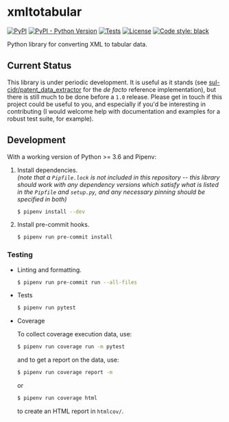 # xmltotabular

[![PyPI](https://img.shields.io/pypi/v/xmltotabular?logo=pypi&logoColor=white)](https://pypi.org/project/xmltotabular/)
[![PyPI - Python Version](https://img.shields.io/pypi/pyversions/xmltotabular?logo=python&logoColor=white)](https://pypi.org/project/xmltotabular/)
[![Tests](https://github.com/simonwiles/xmltotabular/actions/workflows/test.yml/badge.svg)](https://github.com/simonwiles/xmltotabular/actions/workflows/test.yml)
[![License](https://img.shields.io/github/license/simonwiles/xmltotabular)](https://github.com/simonwiles/xmltotabular/blob/main/LICENSE)
[![Code style: black](https://img.shields.io/badge/code%20style-black-000000.svg)](https://github.com/psf/black)

Python library for converting XML to tabular data.


## Current Status

This library is under periodic development. It is useful as it stands (see [sul-cidr/patent_data_extractor](https://github.com/sul-cidr/patent_data_extractor) for the _de facto_ reference implementation), but there is still much to be done before a `1.0` release. Please get in touch if this project could be useful to you, and especially if you'd be interesting in contributing (I would welcome help with documentation and examples for a robust test suite, for example).

<!-- markdownlint-disable commands-show-output -->
## Development

With a working version of Python >= 3.6 and Pipenv:

1. Install dependencies.  
   _(note that a `Pipfile.lock` is not included in this repository -- this library should work with any dependency versions which satisfy what is listed in the `Pipfile` and `setup.py`, and any necessary pinning should be specified in both)_

   ```sh
   $ pipenv install --dev
   ```

2. Install pre-commit hooks.

   ```sh
   $ pipenv run pre-commit install
   ```


### Testing

- Linting and formatting.

  ```sh
  $ pipenv run pre-commit run --all-files
  ```

- Tests

  ```sh
  $ pipenv run pytest
  ```

- Coverage

  To collect coverage execution data, use:

  ```sh
  $ pipenv run coverage run -m pytest
  ```

  and to get a report on the data, use:

  ```sh
  $ pipenv run coverage report -m
  ```

  or

  ```sh
  $ pipenv run coverage html
  ```

  to create an HTML report in `htmlcov/`.
